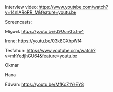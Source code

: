 Interview video:
https://www.youtube.com/watch?v=14nlARoRR_M&feature=youtu.be


Screencasts:

Miguel:
https://youtu.be/d9UunGtche4

Irene:
https://youtu.be/03k8CXhpWf4

Tesfahun:
https://www.youtube.com/watch?v=mhYedjhGU64&feature=youtu.be

Okmar

Hana

Edwan:
https://youtu.be/MfKcZ1YeEY8

